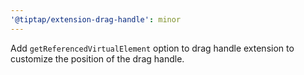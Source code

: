 ```yaml
---
'@tiptap/extension-drag-handle': minor
---
```


Add `getReferencedVirtualElement` option to drag handle extension to customize the position of the drag handle.
